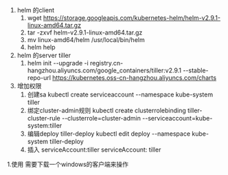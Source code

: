 1. helm 的client
    1. wget https://storage.googleapis.com/kubernetes-helm/helm-v2.9.1-linux-amd64.tar.gz
    2. tar -zxvf helm-v2.9.1-linux-amd64.tar.gz
    3. mv linux-amd64/helm /usr/local/bin/helm 
    4. helm help
2. helm 的server tiller
    1. helm init --upgrade -i registry.cn-hangzhou.aliyuncs.com/google_containers/tiller:v2.9.1 --stable-repo-url https://kubernetes.oss-cn-hangzhou.aliyuncs.com/charts
3. 增加权限
    1. 创建sa
        kubectl create serviceaccount --namespace kube-system tiller  
    1. 绑定cluster-admin规则
        kubectl create clusterrolebinding tiller-cluster-rule --clusterrole=cluster-admin --serviceaccount=kube-system:tiller 
    1. 编辑deploy tiller-deploy
        kubectl edit deploy --namespace kube-system tiller-deploy
    1. 插入 serviceAccount:tiller
        serviceAccount: tiller


1.使用
需要下载一个windows的客户端来操作

